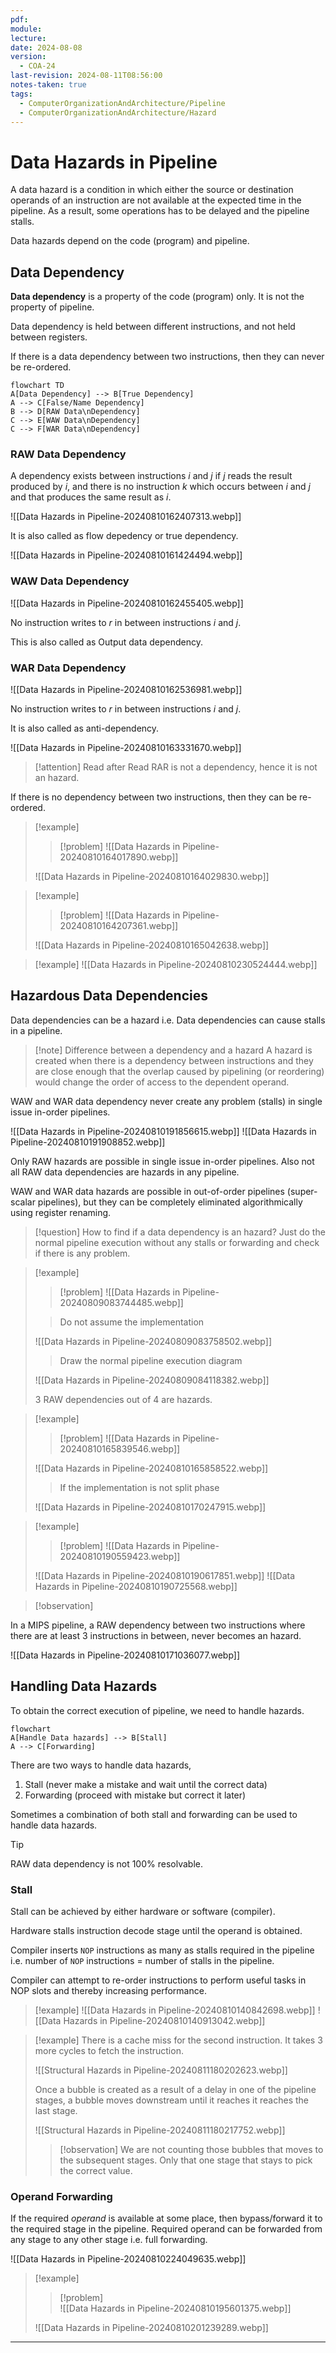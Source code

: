 ```yaml
---
pdf: 
module: 
lecture: 
date: 2024-08-08
version:
  - COA-24
last-revision: 2024-08-11T08:56:00
notes-taken: true
tags:
  - ComputerOrganizationAndArchitecture/Pipeline
  - ComputerOrganizationAndArchitecture/Hazard
---
```

# Data Hazards in Pipeline

A data hazard is a condition in which either the source or destination operands of an instruction are not available at the expected time in the pipeline. As a result, some operations has to be delayed and the pipeline stalls.

Data hazards depend on the code (program) and pipeline.

## Data Dependency

**Data dependency** is a property of the code (program) only. It is not the property of pipeline.

Data dependency is held between different instructions, and not held between registers.

If there is a data dependency between two instructions, then they can never be re-ordered.

```merm
flowchart TD
A[Data Dependency] --> B[True Dependency]
A --> C[False/Name Dependency]
B --> D[RAW Data\nDependency]
C --> E[WAW Data\nDependency]
C --> F[WAR Data\nDependency]
```

### RAW Data Dependency

A dependency exists between instructions $i$ and $j$ if $j$ reads the result produced by $i$, and there is no instruction $k$ which occurs between $i$ and $j$ and that produces the same result as $i$.

![[Data Hazards in Pipeline-20240810162407313.webp]]

It is also called as flow depedency or true dependency.

![[Data Hazards in Pipeline-20240810161424494.webp]]

### WAW Data Dependency

![[Data Hazards in Pipeline-20240810162455405.webp]]

No instruction writes to $r$ in between instructions $i$ and $j$.

This is also called as Output data dependency.

### WAR Data Dependency

![[Data Hazards in Pipeline-20240810162536981.webp]]

No instruction writes to $r$ in between instructions $i$ and $j$.

It is also called as anti-dependency.

![[Data Hazards in Pipeline-20240810163331670.webp]]

> [!attention] 
> Read after Read RAR is not a dependency, hence it is not an hazard.

If there is no dependency between two instructions, then they can be re-ordered.

> [!example] 
>> [!problem] 
>> ![[Data Hazards in Pipeline-20240810164017890.webp]]
> 
> ![[Data Hazards in Pipeline-20240810164029830.webp]]

> [!example] 
>> [!problem] 
>> ![[Data Hazards in Pipeline-20240810164207361.webp]]
>
> ![[Data Hazards in Pipeline-20240810165042638.webp]]

> [!example] 
> ![[Data Hazards in Pipeline-20240810230524444.webp]]

## Hazardous Data Dependencies

Data dependencies can be a hazard i.e. Data dependencies can cause stalls in a pipeline.

> [!note] Difference between a dependency and a hazard
> A hazard is created when there is a dependency between instructions and they are close enough that the overlap caused by pipelining (or reordering) would change the order of access to the dependent operand.

WAW and WAR data dependency never create any problem (stalls) in single issue in-order pipelines.

![[Data Hazards in Pipeline-20240810191856615.webp]]
![[Data Hazards in Pipeline-20240810191908852.webp]]

Only RAW hazards are possible in single issue in-order pipelines. Also not all RAW data dependencies are hazards in any pipeline.

WAW and WAR data hazards are possible in out-of-order pipelines (super-scalar pipelines), but they can be completely eliminated algorithmically using register renaming.

> [!question] How to find if a data dependency is an hazard?
> Just do the normal pipeline execution without any stalls or forwarding and check if there is any problem.

> [!example] 
>> [!problem] 
>> ![[Data Hazards in Pipeline-20240809083744485.webp]]
> 
> > Do not assume the implementation
> 
> ![[Data Hazards in Pipeline-20240809083758502.webp]]
> 
>> Draw the normal pipeline execution diagram
> 
> ![[Data Hazards in Pipeline-20240809084118382.webp]]
> 
> 3 RAW dependencies out of 4 are hazards.

> [!example] 
>> [!problem] 
>> ![[Data Hazards in Pipeline-20240810165839546.webp]]
> 
> ![[Data Hazards in Pipeline-20240810165858522.webp]]
> 
>> If the implementation is not split phase
>  
> ![[Data Hazards in Pipeline-20240810170247915.webp]]

> [!example] 
>> [!problem] 
>> ![[Data Hazards in Pipeline-20240810190559423.webp]]
> 
> ![[Data Hazards in Pipeline-20240810190617851.webp]]
> ![[Data Hazards in Pipeline-20240810190725568.webp]]

> [!observation] 

In a MIPS pipeline, a RAW dependency between two instructions where there are at least 3 instructions in between, never becomes an hazard.

![[Data Hazards in Pipeline-20240810171036077.webp]]

## Handling Data Hazards

To obtain the correct execution of pipeline, we need to handle hazards.

```merm
flowchart
A[Handle Data hazards] --> B[Stall]
A --> C[Forwarding]
```

There are two ways to handle data hazards,
1. Stall (never make a mistake and wait until the correct data)
2. Forwarding (proceed with mistake but correct it later)

Sometimes a combination of both stall and forwarding can be used to handle data hazards.

> [!tip] 
> RAW data dependency is not 100% resolvable.

### Stall

Stall can be achieved by either hardware or software (compiler). 

Hardware stalls instruction decode stage until the operand is obtained.

Compiler inserts `NOP` instructions as many as stalls required in the pipeline i.e. number of `NOP` instructions = number of stalls in the pipeline.

Compiler can attempt to re-order instructions to perform useful tasks in NOP slots and thereby increasing performance.

> [!example] 
> ![[Data Hazards in Pipeline-20240810140842698.webp]]
> ![[Data Hazards in Pipeline-20240810140913042.webp]]

> [!example] 
> There is a cache miss for the second instruction. It takes 3 more cycles to fetch the instruction.
> 
> ![[Structural Hazards in Pipeline-20240811180202623.webp]]
> 
> Once a bubble is created as a result of a delay in one of the pipeline stages, a bubble moves downstream until it reaches it reaches the last stage.
> 
> ![[Structural Hazards in Pipeline-20240811180217752.webp]]
> 
>> [!observation] 
>> We are not counting those bubbles that moves to the subsequent stages. Only that one stage that stays to pick the correct value.

### Operand Forwarding

If the required *operand* is available at some place, then bypass/forward it to the required stage in the pipeline. Required operand can be forwarded from any stage to any other stage i.e. full forwarding.

![[Data Hazards in Pipeline-20240810224049635.webp]]

> [!example]
>> [!problem]  
>> ![[Data Hazards in Pipeline-20240810195601375.webp]]
>
> ![[Data Hazards in Pipeline-20240810201239289.webp]]

---
